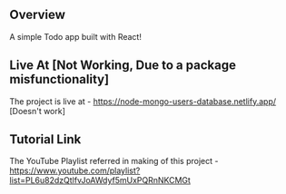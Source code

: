## Overview

A simple Todo app built with React!

## Live At [Not Working, Due to a package misfunctionality]

The project is live at - https://node-mongo-users-database.netlify.app/ [Doesn't work]

## Tutorial Link

The YouTube Playlist referred in making of this project - https://www.youtube.com/playlist?list=PL6u82dzQtlfvJoAWdyf5mUxPQRnNKCMGt
